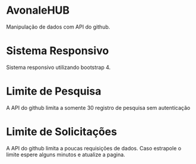 # AvonaleHUB
Manipulação de dados com API do github.

# Sistema Responsivo
Sistema responsivo utilizando bootstrap 4.

# Limite de Pesquisa
A API do github limita a somente 30 registro de pesquisa sem autenticação

# Limite de Solicitações
A API do github limita a poucas requisições de dados. Caso estrapole o limite espere alguns minutos e atualize a pagina.
